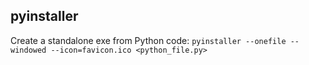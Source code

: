 ## pyinstaller
Create a standalone exe from Python code:
`pyinstaller --onefile --windowed --icon=favicon.ico <python_file.py>`